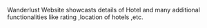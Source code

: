 Wanderlust Website showcasts details of Hotel and many additional functionalities like rating ,location of hotels ,etc.
